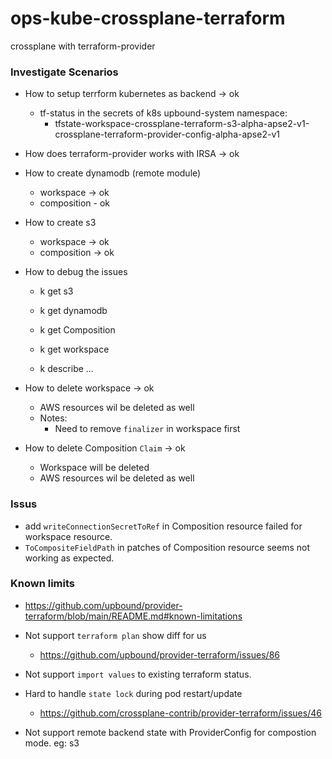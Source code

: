 # ops-kube-crossplane-terraform
crossplane with terraform-provider

### Investigate Scenarios

- How to setup terrform kubernetes as backend -> ok
  - tf-status in the secrets of k8s upbound-system namespace:
    - tfstate-workspace-crossplane-terraform-s3-alpha-apse2-v1-crossplane-terraform-provider-config-alpha-apse2-v1

- How does terraform-provider works with IRSA -> ok

- How to create dynamodb (remote module)
  - workspace -> ok
  - composition - ok

- How to create s3
  - workspace -> ok
  - composition -> ok

- How to debug the issues
  - k get s3
  - k get dynamodb
  - k get Composition

  - k get workspace
  - k describe ...

- How to delete workspace -> ok
  - AWS resources wil be deleted as well
  - Notes: 
    - Need to remove `finalizer` in workspace first

- How to delete Composition `Claim` -> ok
  - Workspace will be deleted 
  - AWS resources wil be deleted as well


### Issus
- add `writeConnectionSecretToRef` in Composition resource failed for workspace resource.
- `ToCompositeFieldPath` in patches of Composition resource seems not working as expected.


### Known limits
- https://github.com/upbound/provider-terraform/blob/main/README.md#known-limitations

- Not support `terraform plan` show diff for us
  - https://github.com/upbound/provider-terraform/issues/86

- Not support `import values` to existing terraform status.

- Hard to handle `state lock` during pod restart/update
  - https://github.com/crossplane-contrib/provider-terraform/issues/46

- Not support remote backend state with ProviderConfig for compostion mode. eg: s3

